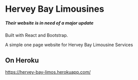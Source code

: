 # Hervey Bay Limousines

##### Their website is in need of a major update

Built with React and Bootstrap.

A simple one page website for Hervey Bay Limousine Services

## On Heroku
https://hervey-bay-limos.herokuapp.com/